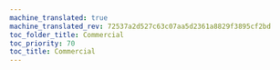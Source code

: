 ```yaml
---
machine_translated: true
machine_translated_rev: 72537a2d527c63c07aa5d2361a8829f3895cf2bd
toc_folder_title: Commercial
toc_priority: 70
toc_title: Commercial
---
```



